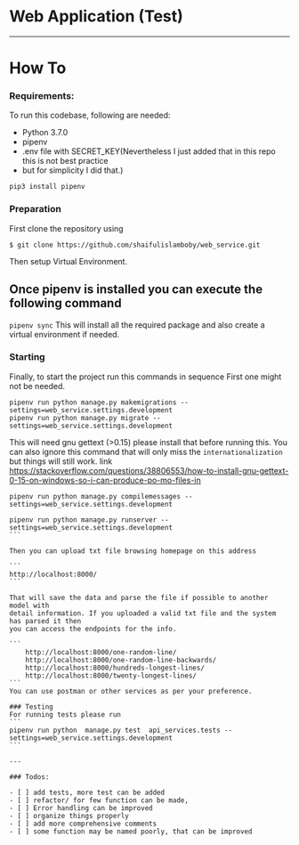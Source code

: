 # Web Application (Test)

---


# How To

### Requirements:

To run this codebase, following are needed:
- Python 3.7.0
- pipenv
- .env file with SECRET_KEY(Nevertheless I just added that in this repo this is not best practice
- but for simplicity I did that.)

```
pip3 install pipenv
```


### Preparation

First clone the repository using
```
$ git clone https://github.com/shaifulislamboby/web_service.git
```
Then setup Virtual Environment.

## Once pipenv is installed you can execute the following command
`pipenv sync`  This will install all the required package and
 also create a virtual environment if needed.

### Starting

Finally, to start the project run this commands in sequence
First one might not be needed.
```
pipenv run python manage.py makemigrations --settings=web_service.settings.development  
pipenv run python manage.py migrate --settings=web_service.settings.development
```
This will need gnu gettext (>0.15) please install that before running this. You can also
ignore this command that will only miss the `internationalization` but things will still work.
link https://stackoverflow.com/questions/38806553/how-to-install-gnu-gettext-0-15-on-windows-so-i-can-produce-po-mo-files-in
```
pipenv run python manage.py compilemessages --settings=web_service.settings.development
```

````
pipenv run python manage.py runserver --settings=web_service.settings.development
```

Then you can upload txt file browsing homepage on this address

```
http://localhost:8000/
```

That will save the data and parse the file if possible to another model with 
detail information. If you uploaded a valid txt file and the system has parsed it then 
you can access the endpoints for the info.

```
    http://localhost:8000/one-random-line/
    http://localhost:8000/one-random-line-backwards/
    http://localhost:8000/hundreds-longest-lines/
    http://localhost:8000/twenty-longest-lines/
```
You can use postman or other services as per your preference.

### Testing
For running tests please run 
```
pipenv run python  manage.py test  api_services.tests --settings=web_service.settings.development
```

---

### Todos:

- [ ] add tests, more test can be added
- [ ] refactor/ for few function can be made, 
- [ ] Error handling can be improved
- [ ] organize things properly
- [ ] add more comprehensive comments
- [ ] some function may be named poorly, that can be improved 
